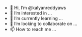 - 👋 Hi, I’m @kalyanreddyaws
- 👀 I’m interested in ...
- 🌱 I’m currently learning ...
- 💞️ I’m looking to collaborate on ...
- 📫 How to reach me ...

<!---
kalyanreddyaws/kalyanreddyaws is a ✨ special ✨ repository because its `README.md` (this file) appears on your GitHub profile.
You can click the Preview link to take a look at your changes.
--->
